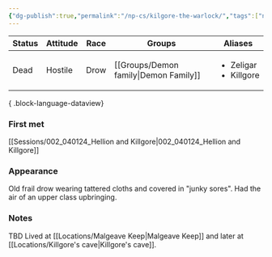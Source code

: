 ```yaml
---
{"dg-publish":true,"permalink":"/np-cs/kilgore-the-warlock/","tags":["npc"],"noteIcon":"npc","created":"2023-12-30T13:30:12.413+01:00","updated":"2024-01-08T12:44:53.583+01:00"}
---
```


| Status | Attitude | Race | Groups           | Aliases                                    |
| ------ | -------- | ---- | ---------------- | ------------------------------------------ |
| Dead   | Hostile  | Drow | [[Groups/Demon family\|Demon Family]] | <ul><li>Zeligar</li><li>Killgore</li></ul> |

{ .block-language-dataview}
### First met
[[Sessions/002_040124_Hellion and Killgore\|002_040124_Hellion and Killgore]]
### Appearance
Old frail drow wearing tattered cloths and covered in "junky sores". Had the air of an upper class upbringing.

### Notes
TBD
Lived at [[Locations/Malgeave Keep\|Malgeave Keep]] and later at [[Locations/Killgore's cave\|Killgore's cave]].
